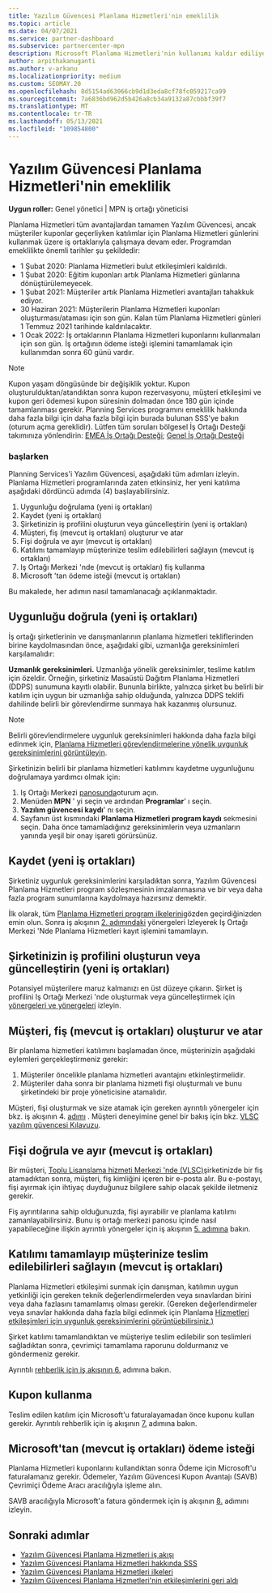 ```yaml
---
title: Yazılım Güvencesi Planlama Hizmetleri'nin emeklilik
ms.topic: article
ms.date: 04/07/2021
ms.service: partner-dashboard
ms.subservice: partnercenter-mpn
description: Microsoft Planlama Hizmetleri'nin kullanımı kaldır ediliyor.
author: arpithakanuganti
ms.author: v-arkanu
ms.localizationpriority: medium
ms.custom: SEOMAY.20
ms.openlocfilehash: 8d5154ad63066cb9d1d3eda8cf78fc059217ca99
ms.sourcegitcommit: 7a6836bd962d5b426a8cb34a9132a87cbbbf39f7
ms.translationtype: MT
ms.contentlocale: tr-TR
ms.lasthandoff: 05/13/2021
ms.locfileid: "109854800"
---
```

# <a name="software-assurance-planning-services-retirement"></a>Yazılım Güvencesi Planlama Hizmetleri'nin emeklilik

**Uygun roller:** Genel yönetici | MPN iş ortağı yöneticisi


Planlama Hizmetleri tüm avantajlardan tamamen Yazılım Güvencesi, ancak müşteriler kuponlar geçerliyken katılımlar için Planlama Hizmetleri günlerini kullanmak üzere iş ortaklarıyla çalışmaya devam eder. Programdan emeklilikte önemli tarihler şu şekildedir: 

- 1 Şubat 2020: Planlama Hizmetleri bulut etkileşimleri kaldırıldı.  
- 1 Şubat 2020: Eğitim kuponları artık Planlama Hizmetleri günlarına dönüştürülemeyecek.  
- 1 Şubat 2021: Müşteriler artık Planlama Hizmetleri avantajları tahakkuk ediyor. 
- 30 Haziran 2021: Müşterilerin Planlama Hizmetleri kuponları oluşturması/ataması için son gün. Kalan tüm Planlama Hizmetleri günleri 1 Temmuz 2021 tarihinde kaldırılacaktır.
- 1 Ocak 2022: İş ortaklarının Planlama Hizmetleri kuponlarını kullanmaları için son gün. İş ortağının ödeme isteği işlemini tamamlamak için kullanımdan sonra 60 günü vardır.  

>[!NOTE]
>Kupon yaşam döngüsünde bir değişiklik yoktur. Kupon oluşturulduktan/atandıktan sonra kupon rezervasyonu, müşteri etkileşimi ve kupon geri ödemesi kupon süresinin dolmadan önce 180 gün içinde tamamlanması gerekir.  Planning Services programını emeklilik hakkında daha fazla bilgi [](https://partner.microsoft.com/resources/collection/software-assurance-benefit-changes#/) için daha fazla bilgi için burada bulunan SSS'ye bakın (oturum açma gereklidir).  Lütfen tüm soruları bölgesel İş Ortağı Desteği takımınıza yönlendirin: [EMEA İş Ortağı Desteği](mailto:savoucher@msdirectservices.com); [Genel İş Ortağı Desteği](https://partner.microsoft.com/dashboard/support/servicerequests)


### <a name="get-started"></a>başlarken

Planning Services'i Yazılım Güvencesi, aşağıdaki tüm adımları izleyin. Planlama Hizmetleri programlarında zaten etkinsiniz, her yeni katılıma aşağıdaki dördüncü adımda (4) başlayabilirsiniz.

1. Uygunluğu doğrulama (yeni iş ortakları)
2. Kaydet (yeni iş ortakları)
3. Şirketinizin iş profilini oluşturun veya güncelleştirin (yeni iş ortakları)
4. Müşteri, fiş (mevcut iş ortakları) oluşturur ve atar
5. Fişi doğrula ve ayır (mevcut iş ortakları)
6. Katılımı tamamlayıp müşterinize teslim edilebilirleri sağlayın (mevcut iş ortakları)
7. Iş Ortağı Merkezi 'nde (mevcut iş ortakları) fiş kullanma
8. Microsoft 'tan ödeme isteği (mevcut iş ortakları)

Bu makalede, her adımın nasıl tamamlanacağı açıklanmaktadır.

## <a name="verify-eligibility-new-partners"></a>Uygunluğu doğrula (yeni iş ortakları)

İş ortağı şirketlerinin ve danışmanlarının planlama hizmetleri tekliflerinden birine kaydolmasından önce, aşağıdaki gibi, uzmanlığa gereksinimleri karşılamalıdır:

**Uzmanlık gereksinimleri.** Uzmanlığa yönelik gereksinimler, teslime katılım için özeldir. Örneğin, şirketiniz Masaüstü Dağıtım Planlama Hizmetleri (DDPS) sunumuna kayıtlı olabilir. Bununla birlikte, yalnızca şirket bu belirli bir katılım için uygun bir uzmanlığa sahip olduğunda, yalnızca DDPS teklifi dahilinde belirli bir görevlendirme sunmaya hak kazanmış olursunuz.

>[!NOTE]
> Belirli görevlendirmelere uygunluk gereksinimleri hakkında daha fazla bilgi edinmek için, [Planlama Hizmetleri görevlendirmelerine yönelik uygunluk gereksinimlerini görüntüleyin](software-assurance-dps-requirements.md).

Şirketinizin belirli bir planlama hizmetleri katılımını kaydetme uygunluğunu doğrulamaya yardımcı olmak için:

1. Iş Ortağı Merkezi [panosunda](https://partner.microsoft.com/dashboard/home)oturum açın.
2. Menüden **MPN** ' yi seçin ve ardından **Programlar**' ı seçin.
3. **Yazılım güvencesi kaydı**' nı seçin.
4. Sayfanın üst kısmındaki **Planlama Hizmetleri program kaydı** sekmesini seçin. Daha önce tamamladığınız gereksinimlerin veya uzmanların yanında yeşil bir onay işareti görürsünüz.

## <a name="enroll-new-partners"></a>Kaydet (yeni iş ortakları)

Şirketiniz uygunluk gereksinimlerini karşıladıktan sonra, Yazılım Güvencesi Planlama Hizmetleri program sözleşmesinin imzalanmasına ve bir veya daha fazla program sunumlarına kaydolmaya hazırsınız demektir.

İlk olarak, tüm [Planlama Hizmetleri program ilkelerini](https://go.microsoft.com/fwlink/?linkid=2115984)gözden geçirdiğinizden emin olun. Sonra iş akışının [2. adımındaki](https://go.microsoft.com/fwlink/?linkid=2115983) yönergeleri Izleyerek Iş Ortağı Merkezi 'Nde Planlama Hizmetleri kayıt işlemini tamamlayın.


## <a name="create-or-update-your-companys-business-profile-new-partners"></a>Şirketinizin iş profilini oluşturun veya güncelleştirin (yeni iş ortakları)

Potansiyel müşterilere maruz kalmanızı en üst düzeye çıkarın. Şirket iş profilini Iş Ortağı Merkezi 'nde oluşturmak veya güncelleştirmek için [yönergeleri ve yönergeleri](create-a-marketing-profile.md) izleyin.

## <a name="customer-creates-and-assigns-voucher-existing-partners"></a>Müşteri, fiş (mevcut iş ortakları) oluşturur ve atar

Bir planlama hizmetleri katılımını başlamadan önce, müşterinizin aşağıdaki eylemleri gerçekleştirmeniz gerekir:

1. Müşteriler öncelikle planlama hizmetleri avantajını etkinleştirmelidir.
2. Müşteriler daha sonra bir planlama hizmeti fişi oluşturmalı ve bunu şirketindeki bir proje yöneticisine atamalıdır.

Müşteri, fişi oluşturmak ve size atamak için gereken ayrıntılı yönergeler için bkz. iş akışının 4. [adımı](https://go.microsoft.com/fwlink/?linkid=2115983) . Müşteri deneyimine genel bir bakış için bkz. [VLSC yazılım güvencesi Kılavuzu](https://download.microsoft.com/download/A/7/D/A7D04694-1B1E-4B18-918F-0EDCD43BA2E5/VLSC-Software-Assurance-Guide_en-US.pdf).

## <a name="validate-and-reserve-voucher-existing-partners"></a>Fişi doğrula ve ayır (mevcut iş ortakları)

Bir müşteri, [Toplu Lisanslama hizmeti Merkezi 'nde (VLSC)](https://www.microsoft.com/Licensing/servicecenter/default.aspx)şirketinizde bir fiş atamadıktan sonra, müşteri, fiş kimliğini içeren bir e-posta alır. Bu e-postayı, fişi ayırmak için ihtiyaç duyduğunuz bilgilere sahip olacak şekilde iletmeniz gerekir.

Fiş ayrıntılarına sahip olduğunuzda, fişi ayırabilir ve planlama katılımı zamanlayabilirsiniz. Bunu iş ortağı merkezi panosu içinde nasıl yapabileceğine ilişkin ayrıntılı yönergeler için iş akışının [5. adımına](https://go.microsoft.com/fwlink/?linkid=2115983) bakın.

## <a name="complete-engagement-and-provide-deliverables-to-your-customer-existing-partners"></a>Katılımı tamamlayıp müşterinize teslim edilebilirleri sağlayın (mevcut iş ortakları)

Planlama Hizmetleri etkileşimi sunmak için danışman, katılımın uygun yetkinliği için gereken teknik değerlendirmelerden veya sınavlardan birini veya daha fazlasını tamamlamış olması gerekir. (Gereken değerlendirmeler veya sınavlar hakkında daha fazla bilgi edinmek için Planlama [Hizmetleri etkileşimleri için uygunluk gereksinimlerini görüntüebilirsiniz.)](software-assurance-dps-requirements.md)

Şirket katılımı tamamlandıktan ve müşteriye teslim edilebilir son teslimleri sağladıktan sonra, çevrimiçi tamamlama raporunu doldurmanız ve göndermeniz gerekir.

Ayrıntılı [rehberlik için iş akışının 6.](https://go.microsoft.com/fwlink/?linkid=2115983) adımına bakın.

## <a name="redeem-voucher"></a>Kupon kullanma

Teslim edilen katılım için Microsoft'u faturalayamadan önce kuponu kullan gerekir. Ayrıntılı rehberlik için iş akışının [7.](https://go.microsoft.com/fwlink/?linkid=2115983) adımına bakın.

## <a name="request-payment-from-microsoft-existing-partners"></a>Microsoft'tan (mevcut iş ortakları) ödeme isteği

Planlama Hizmetleri kuponlarını kullandıktan sonra Ödeme için Microsoft'u faturalamanız gerekir. Ödemeler, Yazılım Güvencesi Kupon Avantajı (SAVB) Çevrimiçi Ödeme Aracı aracılığıyla işleme alın.

SAVB aracılığıyla Microsoft'a fatura göndermek için iş akışının [8.](https://go.microsoft.com/fwlink/?linkid=2115983) adımını izleyin.

## <a name="next-steps"></a>Sonraki adımlar

- [Yazılım Güvencesi Planlama Hizmetleri iş akışı](https://go.microsoft.com/fwlink/?linkid=2115983)
- [Yazılım Güvencesi Planlama Hizmetleri hakkında SSS](https://go.microsoft.com/fwlink/?linkid=2116077)
- [Yazılım Güvencesi Planlama Hizmetleri ilkeleri](https://go.microsoft.com/fwlink/?linkid=2115984)
- [Yazılım Güvencesi Planlama Hizmetleri'nin etkileşimlerini geri aldı](https://query.prod.cms.rt.microsoft.com/cms/api/am/binary/RE4sln9)
